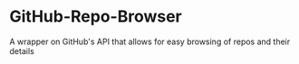 # GitHub-Repo-Browser
A wrapper on GitHub's API that allows for easy browsing of repos and their details

